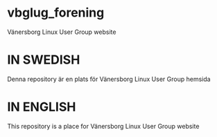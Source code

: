 vbglug_forening
===============

Vänersborg Linux User Group website

# IN SWEDISH

Denna repository är en plats för Vänersborg Linux User Group hemsida

# IN ENGLISH

This repository is a place for Vänersborg Linux User Group website
